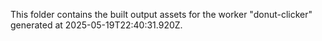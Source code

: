 This folder contains the built output assets for the worker "donut-clicker" generated at 2025-05-19T22:40:31.920Z.